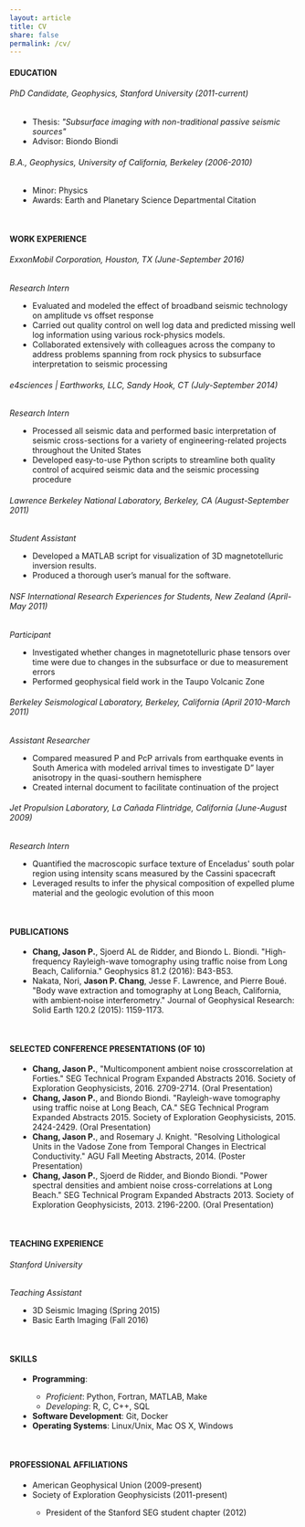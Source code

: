 ```yaml
---
layout: article
title: CV
share: false
permalink: /cv/
---
```


<h4 class="fn">EDUCATION</h4>
<h6>PhD Candidate, Geophysics, Stanford University (2011-current)</h6>
<dd>
<ul style="padding: 0px;">
<li>Thesis: <em>"Subsurface imaging with non-traditional passive seismic sources"</em></li>
<li>Advisor: Biondo Biondi</li>
</ul>
</dd>
<h6>B.A., Geophysics, University of California, Berkeley (2006-2010)</h6>
<p>
<dd>
<ul style="padding: 0px;">
<li>Minor: Physics</li>
<li>Awards: Earth and Planetary Science Departmental Citation</li>
</ul>
</dd>
<br>
<h4>WORK EXPERIENCE</h4>
<h6>ExxonMobil Corporation, Houston, TX (June-September 2016)</h6>
<em>Research Intern</em>
<dd>
<ul style="padding: 0px;">
<li>Evaluated and modeled the effect of broadband seismic technology on amplitude vs offset response </li>
<li>Carried out quality control on well log data and predicted missing well log information using various rock-physics models. </li>
<li>Collaborated extensively with colleagues across the company to 
address problems spanning from rock physics to subsurface interpretation to 
seismic processing</li>
</ul>
</dd>
<h6>e4sciences | Earthworks, LLC, Sandy Hook, CT (July-September 2014)</h6>
<em>Research Intern</em>
<dd>
<ul style="padding: 0px;">
<li>Processed all seismic data and performed basic interpretation of seismic cross-sections for a variety of engineering-related projects throughout the United States</li>
<li> Developed easy-to-use Python scripts to streamline both quality control of acquired seismic data and the seismic processing procedure</li>
</ul>
</dd>
<h6>Lawrence Berkeley National Laboratory, Berkeley, CA (August-September 2011)</h6>
<em>Student Assistant</em>
<dd>
<ul style="padding: 0px;">
<li>Developed a MATLAB script for visualization of 3D magnetotelluric inversion results.</li>
<li> Produced a thorough user’s manual for the software.</li>
</ul>
</dd>
<h6>NSF International Research Experiences for Students, New Zealand (April-May 2011)</h6>
<em>Participant</em>
<dd>
<ul style="padding: 0px;">
<li>Investigated whether changes in magnetotelluric phase tensors over time were due to changes in the subsurface or due to measurement errors </li>
<li> Performed geophysical field work in the Taupo Volcanic Zone</li>
</ul>
</dd>
<h6>Berkeley Seismological Laboratory, Berkeley, California (April 2010-March 2011)</h6>
<em>Assistant Researcher</em>
<dd>
<ul style="padding: 0px;">
<li> Compared measured P and PcP arrivals from earthquake events in South America with modeled arrival times to investigate D” layer anisotropy in the quasi-southern hemisphere</li>
<li>Created internal document to facilitate continuation of the project</li>
</ul>
</dd>
<h6>Jet Propulsion Laboratory, La Cañada Flintridge, California (June-August 2009)</h6>
<em>Research Intern</em>
<dd>
<ul style="padding: 0px;">
<li>Quantified the macroscopic surface texture of Enceladus' south polar region using intensity scans measured by the Cassini spacecraft</li>
<li>Leveraged results to infer the physical composition of expelled plume material and the geologic evolution of this moon</li>
</ul>
</dd>
<br>
<h4>PUBLICATIONS</h4>
<dd>                                                                            
<ul style="padding: 0px;">
<li><b>Chang, Jason P.</b>, Sjoerd AL de Ridder, and Biondo L. Biondi. "High-frequency Rayleigh-wave tomography using traffic noise from Long Beach, California." Geophysics 81.2 (2016): B43-B53.</li>
<li>Nakata, Nori, <b>Jason P. Chang</b>, Jesse F. Lawrence, and Pierre Boué. "Body wave extraction and tomography at Long Beach, California, with ambient‐noise interferometry." Journal of Geophysical Research: Solid Earth 120.2 (2015): 1159-1173.</li>
</ul>
</dd>
<br>
<h4>SELECTED CONFERENCE PRESENTATIONS (OF 10)</h4>
<dd>
<ul style="padding: 0px;">
<li><b>Chang, Jason P.</b>, "Multicomponent ambient noise crosscorrelation at Forties." SEG Technical Program Expanded Abstracts 2016. Society of Exploration Geophysicists, 2016. 2709-2714. (Oral Presentation)</li>
<li><b>Chang, Jason P.</b>, and Biondo Biondi. "Rayleigh-wave tomography using traffic noise at Long Beach, CA." SEG Technical Program Expanded Abstracts 2015. Society of Exploration Geophysicists, 2015. 2424-2429. (Oral Presentation)</li>
<li><b>Chang, Jason P.</b>, and Rosemary J. Knight. "Resolving Lithological Units in the Vadose Zone from Temporal Changes in Electrical Conductivity." AGU Fall Meeting Abstracts, 2014. (Poster Presentation)</li>
<li><b>Chang, Jason P.</b>, Sjoerd de Ridder, and Biondo Biondi. "Power spectral densities and ambient noise cross-correlations at Long Beach." SEG Technical Program Expanded Abstracts 2013. Society of Exploration Geophysicists, 2013. 2196-2200. (Oral Presentation)</li>
</ul>
</dd>
<br>
<h4>TEACHING EXPERIENCE</h4>
<h6>Stanford University</h6>
<em>Teaching Assistant</em>
<dd>
<ul style="padding: 0px;">
<li>3D Seismic Imaging (Spring 2015)</li>
<li>Basic Earth Imaging (Fall 2016)</li>
</ul>
</dd>
<br>
<h4>SKILLS</h4>
<dd>
<ul style="padding: 0px;">  
<li><b>Programming</b>:</li>
<ul>
<li><em>Proficient</em>: Python, Fortran, MATLAB, Make</li>
<li><em>Developing</em>: R, C, C++, SQL</li>
</ul>
<li><b>Software Development</b>: Git, Docker</li>
<li><b>Operating Systems</b>: Linux/Unix, Mac OS X, Windows</li>
</ul>
</dd>
<br>
<h4>PROFESSIONAL AFFILIATIONS</h4>
<dd>                                                                            
<ul style="padding: 0px;"> 
<li>American Geophysical Union (2009-present)</li>
<li>Society of Exploration Geophysicists (2011-present)</li>
<ul>
<li>President of the Stanford SEG student chapter (2012)</li>
</ul>
</ul>
